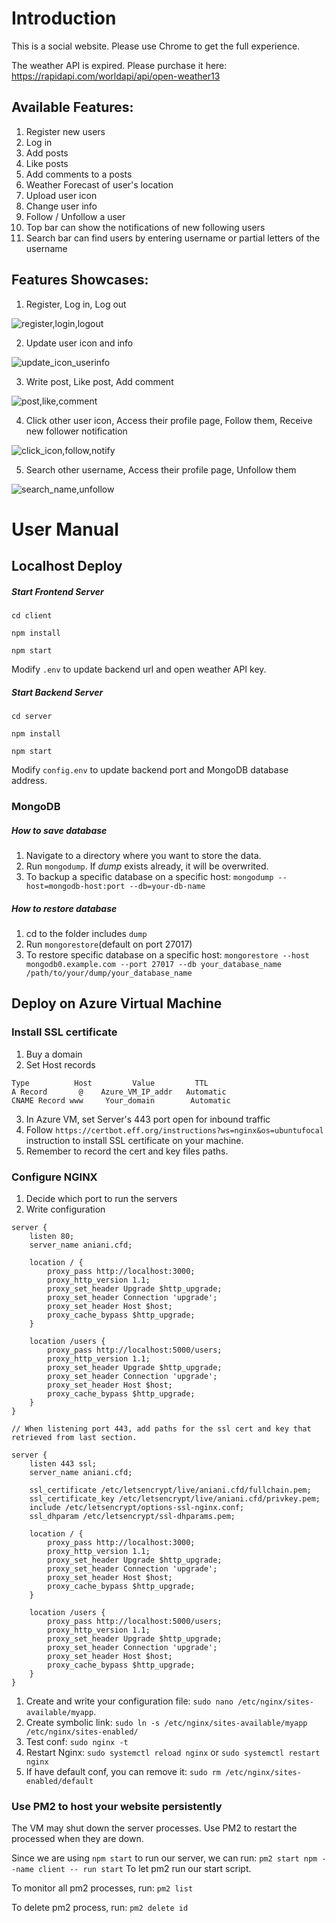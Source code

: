 # Introduction
This is a social website. Please use Chrome to get the full experience.

The weather API is expired. Please purchase it here: https://rapidapi.com/worldapi/api/open-weather13

## Available Features:
1. Register new users
2. Log in
3. Add posts
4. Like posts
5. Add comments to a posts
6. Weather Forecast of user's location
7. Upload user icon
8. Change user info
9. Follow / Unfollow a user
10. Top bar can show the notifications of new following users
11. Search bar can find users by entering username or partial letters of the username

## Features Showcases:
1. Register, Log in, Log out

![register,login,logout](gif/register_login_logout.gif)

2. Update user icon and info

![update_icon_userinfo](gif/update_icon_userinfo.gif)

3. Write post, Like post, Add comment

![post,like,comment](gif/post_like_comment.gif)

4. Click other user icon, Access their profile page, Follow them, Receive new follower notification

![click_icon,follow,notify](gif/click_icon_follow_notify.gif)

5. Search other username, Access their profile page, Unfollow them

![search_name,unfollow](gif/search_name_unfollow.gif)

# User Manual
## Localhost Deploy
##### Start Frontend Server
`cd client`

`npm install`

`npm start`

Modify `.env` to update backend url and open weather API key.
##### Start Backend Server
`cd server`

`npm install`

`npm start`

Modify `config.env` to update backend port and MongoDB database address.

### MongoDB
##### How to save database
1. Navigate to a directory where you want to store the data.
2. Run `mongodump`. If *dump* exists already, it will be overwrited.
3. To backup a specific database on a specific host: `mongodump --host=mongodb-host:port --db=your-db-name`

##### How to restore database
1. cd to the folder includes `dump` 
2. Run `mongorestore`(default on port 27017)
3. To restore specific database on a specific host: `mongorestore --host mongodb0.example.com --port 27017 --db your_database_name /path/to/your/dump/your_database_name`


## Deploy on Azure Virtual Machine
### Install SSL certificate
1. Buy a domain
2. Set Host records
 ```
 Type          Host         Value         TTL   
 A Record 	    @    Azure_VM_IP_addr   Automatic
 CNAME Record www     Your_domain        Automatic
 ```
3. In Azure VM, set Server's 443 port open for inbound traffic
4. Follow `https://certbot.eff.org/instructions?ws=nginx&os=ubuntufocal` instruction to install SSL certificate on your machine.
5. Remember to record the cert and key files paths.

### Configure NGINX
1. Decide which port to run the servers
2. Write configuration
```
server {
    listen 80;
    server_name aniani.cfd;

    location / {
        proxy_pass http://localhost:3000;
        proxy_http_version 1.1;
        proxy_set_header Upgrade $http_upgrade;
        proxy_set_header Connection 'upgrade';
        proxy_set_header Host $host;
        proxy_cache_bypass $http_upgrade;
    }
    
    location /users {
        proxy_pass http://localhost:5000/users;
        proxy_http_version 1.1;
        proxy_set_header Upgrade $http_upgrade;
        proxy_set_header Connection 'upgrade';
        proxy_set_header Host $host;
        proxy_cache_bypass $http_upgrade;
    }
}

// When listening port 443, add paths for the ssl cert and key that retrieved from last section.

server {
    listen 443 ssl;
    server_name aniani.cfd;

    ssl_certificate /etc/letsencrypt/live/aniani.cfd/fullchain.pem;
    ssl_certificate_key /etc/letsencrypt/live/aniani.cfd/privkey.pem;
    include /etc/letsencrypt/options-ssl-nginx.conf;
    ssl_dhparam /etc/letsencrypt/ssl-dhparams.pem;

    location / {
        proxy_pass http://localhost:3000;
        proxy_http_version 1.1;
        proxy_set_header Upgrade $http_upgrade;
        proxy_set_header Connection 'upgrade';
        proxy_set_header Host $host;
        proxy_cache_bypass $http_upgrade;
    }

    location /users {
        proxy_pass http://localhost:5000/users;
        proxy_http_version 1.1;
        proxy_set_header Upgrade $http_upgrade;
        proxy_set_header Connection 'upgrade';
        proxy_set_header Host $host;
        proxy_cache_bypass $http_upgrade;
    }
}
```
1. Create and write your configuration file: `sudo nano /etc/nginx/sites-available/myapp`.
2. Create symbolic link: `sudo ln -s /etc/nginx/sites-available/myapp /etc/nginx/sites-enabled/`
3. Test conf: `sudo nginx -t`
4. Restart Nginx: `sudo systemctl reload nginx` or `sudo systemctl restart nginx`
5. If have default conf, you can remove it: `sudo rm /etc/nginx/sites-enabled/default`

### Use PM2 to host your website persistently
The VM may shut down the server processes.
Use PM2 to restart the processed when they are down.

Since we are using `npm start` to run our server, we can run:
`pm2 start npm --name client -- run start`
To let pm2 run our start script.

To monitor all pm2 processes, run: 
`pm2 list`

To delete pm2 process, run:
`pm2 delete id`

